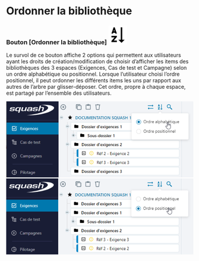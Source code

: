 # Ordonner la bibliothèque

###  Bouton [Ordonner la bibliothèque] ![icone ordre](resources/sort.png)
 Le survol de ce bouton affiche 2 options qui permettent aux utilisateurs ayant les droits de création/modification de choisir d’afficher les items des bibliothèques des 3 espaces (Exigences, Cas de test et Campagne) selon un ordre alphabétique ou positionnel.
Lorsque l’utilisateur choisi l’ordre positionnel, il peut ordonner les différents items les uns par rapport aux autres de l’arbre par glisser-déposer.
Cet ordre, propre à chaque espace, est partagé par l’ensemble des utilisateurs.

![ordre alphanumérique](resources/ordre-alpha-fr.png) ![ordre positionnel](resources/ordre-posi-fr.png)

<!--stackedit_data:
eyJoaXN0b3J5IjpbMTk0NTIxMjI4OF19
-->
